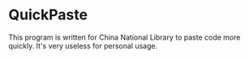 # QuickPaste
This program is written for China National Library to paste code more quickly.
It's very useless for personal usage.
